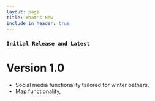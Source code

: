 ```yaml
---
layout: page
title: What's New
include_in_header: true
---
```



### `Initial Release and Latest`
# **Version 1.0**
- Social media functionality tailored for winter bathers.
- Map functionality, 

<br>
